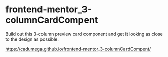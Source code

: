 # frontend-mentor_3-columnCardCompent
 Build out this 3-column preview card component and get it looking as close to the design as possible.
 
 https://cadumega.github.io/frontend-mentor_3-columnCardCompent/

